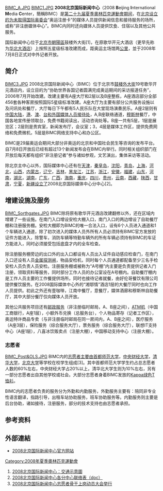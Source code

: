 [BIMC_A.JPG](https://zh.wikipedia.org/wiki/File:BIMC_A.JPG "fig:BIMC_A.JPG") [BIMC1.JPG](https://zh.wikipedia.org/wiki/File:BIMC1.JPG "fig:BIMC1.JPG") **2008北京国际新闻中心**（2008 **B**eijing **I**nternational **M**edia **C**enter，簡稱BIMC）是[第二十九届夏季奧林匹克運動會期间](https://zh.wikipedia.org/wiki/第二十九届夏季奧林匹克運動會 "wikilink")，在[北京设立的为未取得](https://zh.wikipedia.org/wiki/北京 "wikilink")[国际奥委会](https://zh.wikipedia.org/wiki/国际奥委会 "wikilink")“奥运注册卡”的媒体人员提供新闻信息和接待服务的场所，或称“非注册媒体中心”。BIMC内同时还向媒体人员提供饮食、住宿以及其他公共服务。

国际新闻中心位于[北京市](../Page/北京市.md "wikilink")[朝陽區](../Page/朝陽區.md "wikilink")鼓楼外大街\[1\]，在原歌华开元大酒店（更早先称为[华北大酒店](https://zh.wikipedia.org/wiki/华北大酒店 "wikilink")）上按照五星级标准改建而成，距奥运主场馆两[公里](../Page/公里.md "wikilink")，並于2008年7月8日正式对中外记者开放。

## 简介

[BIMC3.JPG](https://zh.wikipedia.org/wiki/File:BIMC3.JPG "fig:BIMC3.JPG") 2008北京国际新闻中心（BIMC）位于北京市[鼓楼外大街](https://zh.wikipedia.org/wiki/鼓楼外大街 "wikilink")19号歌华开元酒店内，设立目的为“协助世界各国记者圆满完成奥运期间的采访报道任务”，2006年7月开始改建。改建主要有A座大厅和2层以及B座整栋，A座酒店部分全部456套各种客房按照国际5星级标准改建。A座大厅为主要有部分公共服务设施以及问讯处和餐厅，大厅每日下午都有5人民乐队在大堂现场演奏民乐。A座2层则有[中国大陆](../Page/中国大陆.md "wikilink")，[港](../Page/香港.md "wikilink")、[澳](https://zh.wikipedia.org/wiki/澳门 "wikilink")、[台和外国媒体人员接待处](https://zh.wikipedia.org/wiki/台湾 "wikilink")，A,B座联络通道，[穆斯林](../Page/穆斯林.md "wikilink")餐厅，中国各地宣传册领取台，免费书籍阅读出，活动咨询处等。B座一共有5层，1层是展览区；2层则是贵宾室，新闻发布厅，会议室；3，4层是媒体工作区，提供免费网络和免费微机，5层是BIMC网络支持中心和办公区。

BIMC是29届奥运会期间大部分非奥运的北京和中国社会民生等咨询的发布平台。自7月8日开放后已经有超过13个新闻发布会在BIMC内举行。同时相关组织部门在开放后每天都有组织“非注册记者”参与诸如参观，文艺演出，集体采访等活动。

除北京主中心以外，国际媒体中心还有在[天津](https://zh.wikipedia.org/wiki/天津 "wikilink")，[秦皇岛](https://zh.wikipedia.org/wiki/秦皇岛 "wikilink")，[沈阳](https://zh.wikipedia.org/wiki/沈阳 "wikilink")，[青岛](https://zh.wikipedia.org/wiki/青岛 "wikilink")，[上海](https://zh.wikipedia.org/wiki/上海 "wikilink")，[河北](https://zh.wikipedia.org/wiki/河北 "wikilink")，[山西](https://zh.wikipedia.org/wiki/山西 "wikilink")，[内蒙古](https://zh.wikipedia.org/wiki/内蒙古 "wikilink")，[辽宁](https://zh.wikipedia.org/wiki/辽宁 "wikilink")，[吉林](https://zh.wikipedia.org/wiki/吉林 "wikilink")，[黑龙江](../Page/黑龙江.md "wikilink")，[江苏](https://zh.wikipedia.org/wiki/江苏 "wikilink")，[浙江](https://zh.wikipedia.org/wiki/浙江 "wikilink")，[安徽](https://zh.wikipedia.org/wiki/安徽 "wikilink")，[福建](https://zh.wikipedia.org/wiki/福建 "wikilink")，[山东](https://zh.wikipedia.org/wiki/山东 "wikilink")，[河南](https://zh.wikipedia.org/wiki/河南 "wikilink")，[湖北](https://zh.wikipedia.org/wiki/湖北 "wikilink")，[湖南](https://zh.wikipedia.org/wiki/湖南 "wikilink")，[广东](https://zh.wikipedia.org/wiki/广东 "wikilink")，[广西](https://zh.wikipedia.org/wiki/广西 "wikilink")，[海南](https://zh.wikipedia.org/wiki/海南 "wikilink")，[重庆](https://zh.wikipedia.org/wiki/重庆 "wikilink")，[四川](https://zh.wikipedia.org/wiki/四川 "wikilink")，[贵州](https://zh.wikipedia.org/wiki/贵州 "wikilink")，[云南](https://zh.wikipedia.org/wiki/云南 "wikilink")，[西藏](https://zh.wikipedia.org/wiki/西藏 "wikilink")，[陕西](https://zh.wikipedia.org/wiki/陕西 "wikilink")，[甘肃](https://zh.wikipedia.org/wiki/甘肃 "wikilink")，[宁夏](https://zh.wikipedia.org/wiki/宁夏 "wikilink")，[新疆设立了](https://zh.wikipedia.org/wiki/新疆 "wikilink")2008北京国际媒体中心分中心\[2\]。

## 增建设施及服务

[BIMC_Sorthgates.JPG](https://zh.wikipedia.org/wiki/File:BIMC_Sorthgates.JPG "fig:BIMC_Sorthgates.JPG") BIMC除将原有歌华开元酒店改建翻修以外，还在区域内增建了一些设施。在南门入口增设安检大棚入口，南门入口的两边增设了自助餐厅棚和注册服务棚。安检大棚即为BIMC的唯一合法入口，设有6个人员进入通道和1个车辆进入通道，除了初次进入的媒体人员外所有人员必须持有BIMC官方发放的证件方能进入，除警车，消防车辆等特勤车辆外的所有车辆必须持有BIMC的车证方能进入，同时必须接受包括底盘才内的全车检查。

除注册服务棚旁边的出口外的出入口都设有人员出入证件自动感应检查门，在南门入口还设有人员[金属探测闸](https://zh.wikipedia.org/wiki/金属探测器 "wikilink")，物品安检机，同时每个人员通道都配备至少三名手检安检人员负责人员安检。注册服务棚或被称为“A号棚”内主要是负责提供记者入门注册，领取资料等服务，同时部分工作人员的办公室设在A号棚内。自助餐厅棚内是工作人员主要的工作餐提供场所，同时也接待记者就餐，由好伦哥餐饮有限公司提供餐饮服务。在2008国际媒体中心外的“湘鄂情”酒店1层的大餐厅同时也向工作人员提供。初此之外还有壹咖啡，江南中餐厅，意餐厅，媒体酒廊和穆斯林自助餐厅，其中大部分餐厅仅向媒体人员开放。

其他公共服务项目还有[邮政服务](../Page/中国邮政.md "wikilink")（非注册临时邮局，A、B座之间），[ATM机](https://zh.wikipedia.org/wiki/ATM "wikilink")（中国工商银行，A座1层），小额外币兑换（总服务台），个人物品寄存（记者工作区），奥运特许商品专卖（与非注册临时邮局在同一房间内，A、B座之间），医疗服务（A座3层），保险服务（综合服务大厅），票务服务（综合服务大厅），联想IT支持中心（A座1层），八喜冰饮贩卖点（注册大棚），中国移动支持中心（注册大棚）。

### 志愿者

[BIMC_Post\&OLS.JPG](https://zh.wikipedia.org/wiki/File:BIMC_Post&OLS.JPG "fig:BIMC_Post&OLS.JPG") BIMC内的[志愿者主要由](https://zh.wikipedia.org/wiki/志愿者 "wikilink")[首都师范大学](../Page/首都师范大学.md "wikilink")，[中央财经大学](../Page/中央财经大学.md "wikilink")，[清华大学](https://zh.wikipedia.org/wiki/清华大学 "wikilink")，[北京大学](../Page/北京大学.md "wikilink")等学校在校学生组成\[3\]。其中首都师范大学学生约占总志愿者人数的60%左右，中央财经大学占20%以上，清华北大学生则为10%左右，另有一部分志愿者出自其他学校或社会。大部分志愿者身着BIMC发放的[Kappa绿色T恤衫](https://zh.wikipedia.org/wiki/Kappa "wikilink")。

BIMC内的志愿者负责的服务分为外勤和内勤服务，外勤服务主要有：陪同非专业性语言翻译，指路引导，出租车站协助服务，班车协助服务等。内勤服务则主要是后台协助，诸如接待，注册服务，部分的技术支持也由志愿者承担。

## 参考资料

## 外部連結

  - [2008北京国际新闻中心官方网站](https://web.archive.org/web/20080731064938/http://www.2008bimc.cn/index2/)

[Category:2008年夏季奧林匹克運動會](https://zh.wikipedia.org/wiki/Category:2008年夏季奧林匹克運動會 "wikilink")

1.  [2008北京国际新闻中心：交通示意圖](http://www.2008bimc.cn/upload/TransportationMap.gif)
2.  [2008北京国际新闻中心各分中心联络表（doc）](http://www.2008bimc.cn/upload/zhongxin.doc)
3.  [2008北京国际新闻中心志愿者骨干上岗动员大会举行](http://www.bjyouth.gov.cn/gzdt/204118.shtml)